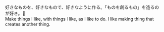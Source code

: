 好きなものを、好きなもので、好きなように作る。「ものを創るもの」を造るのが好き。👋<br/>
Make things I like, with things I like, as I like to do. I like making thing that creates another thing.
